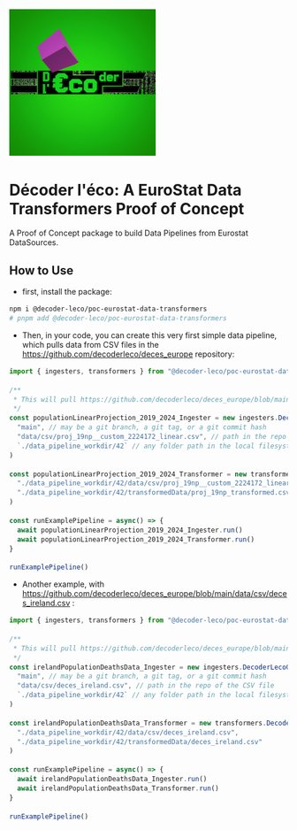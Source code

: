 ![décoder l'éco](./docs/images/small_decoder_leco_org.jpg)
--

# Décoder l'éco: A EuroStat Data Transformers Proof of Concept

A Proof of Concept package to build Data Pipelines from Eurostat DataSources.

## How to Use

* first, install the package:

```bash
npm i @decoder-leco/poc-eurostat-data-transformers
# pnpm add @decoder-leco/poc-eurostat-data-transformers
```

* Then, in your code, you can create this very first simple data pipeline, which pulls data from CSV files in the <https://github.com/decoderleco/deces_europe> repository:

```TypeSCript
import { ingesters, transformers } from "@decoder-leco/poc-eurostat-data-transformers/"

/**
 * This will pull https://github.com/decoderleco/deces_europe/blob/main/data/csv/proj_19np__custom_2224172_linear.csv
 */
const populationLinearProjection_2019_2024_Ingester = new ingesters.DecoderLecoGithubDataIngester(
  "main", // may be a git branch, a git tag, or a git commit hash
  "data/csv/proj_19np__custom_2224172_linear.csv", // path in the repo of the CSV file
  `./data_pipeline_workdir/42` // any folder path in the local filesystem, as you choose, where the file will locally be persisted
)

const populationLinearProjection_2019_2024_Transformer = new transformers.DecoderLecoGithubDataTransformer(
  "./data_pipeline_workdir/42/data/csv/proj_19np__custom_2224172_linear.csv",
  "./data_pipeline_workdir/42/transformedData/proj_19np_transformed.csv"
)

const runExamplePipeline = async() => { 
  await populationLinearProjection_2019_2024_Ingester.run() 
  await populationLinearProjection_2019_2024_Transformer.run()
}

runExamplePipeline()
```

* Another example, with <https://github.com/decoderleco/deces_europe/blob/main/data/csv/deces_ireland.csv> :

```TypeSCript
import { ingesters, transformers } from "@decoder-leco/poc-eurostat-data-transformers/"

/**
 * This will pull https://github.com/decoderleco/deces_europe/blob/main/data/csv/deces_ireland.csv
 */
const irelandPopulationDeathsData_Ingester = new ingesters.DecoderLecoGithubDataIngester(
  "main", // may be a git branch, a git tag, or a git commit hash
  "data/csv/deces_ireland.csv", // path in the repo of the CSV file
  `./data_pipeline_workdir/42` // any folder path in the local filesystem, as you choose, where the file will locally be persisted
)

const irelandPopulationDeathsData_Transformer = new transformers.DecoderLecoGithubDataTransformer(
  "./data_pipeline_workdir/42/data/csv/deces_ireland.csv",
  "./data_pipeline_workdir/42/transformedData/deces_ireland.csv"
)

const runExamplePipeline = async() => { 
  await irelandPopulationDeathsData_Ingester.run() 
  await irelandPopulationDeathsData_Transformer.run()
}

runExamplePipeline()
```
